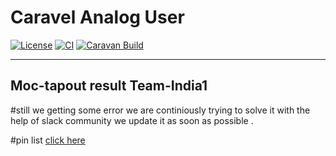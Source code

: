 # Caravel Analog User

[![License](https://img.shields.io/badge/License-Apache%202.0-blue.svg)](https://opensource.org/licenses/Apache-2.0) [![CI](https://github.com/efabless/caravel_user_project_analog/actions/workflows/user_project_ci.yml/badge.svg)](https://github.com/efabless/caravel_user_project_analog/actions/workflows/user_project_ci.yml) [![Caravan Build](https://github.com/efabless/caravel_user_project_analog/actions/workflows/caravan_build.yml/badge.svg)](https://github.com/efabless/caravel_user_project_analog/actions/workflows/caravan_build.yml)

---

## Moc-tapout result Team-India1

#still we getting some error we are continiously trying to solve it with the help of slack community  we update it as soon as possible . 

#pin list [click here](https://docs.google.com/spreadsheets/d/1iBK8BybxhVD0cQBW_FXbfe8DzI0cyhBt2lJwGJfDyJ0/edit#gid=0)